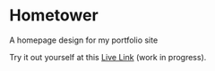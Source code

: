 # Hometower

A homepage design for my portfolio site

Try it out yourself at this [Live Link] (work in progress).

[Live Link]: <https://cocky-kalam-d4a751.netlify.app>
